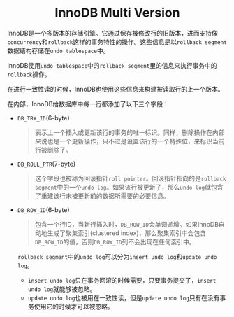 # <center>InnoDB Multi Version

InnoDB是一个多版本的存储引擎。它通过保存被修改行的旧版本，进而支持像`concurrency`和`rollback`这样的事务特性的操作。这些信息是以`rollback segment`数据结构存储在`undo tablespace`中。

InnoDB使用`undo tablespace`中的`rollback segment`里的信息来执行事务中的`rollback`操作。

在进行一致性读的时候，InnoDB也使用这些信息来构建被读取行的上一个版本。

在内部，InnoDB给数据库中每一行都添加了以下三个字段：

* `DB_TRX_ID`(6-byte)
  > 表示上一个插入或更新该行的事务的唯一标识。同样，删除操作在内部来说也是一个更新操作，只不过是设置该行的一个特殊位，来标识当前行被删除了。
* `DB_ROLL_PTR`(7-byte)
  > 这个字段也被称为回滚指针`roll pointer`。回滚指针指向的是`rollback segment`中的一个`undo log`。如果该行被更新了，那么`undo log`就包含了重建该行未被更新前的数据所需要的必要信息。
* `DB_ROW_ID`(6-byte)
  > 包含一个行ID，当新行插入时，`DB_ROW_ID`会单调递增。如果InnoDB自动地生成了聚集索引(clustered index)，那么聚集索引中会包含`DB_ROW_ID`的值，否则`DB_ROW_ID`列不会出现在任何索引中。

  
  `rollback segment`中的`undo log`可以分为`insert undo log`和`update undo log`。

  * `insert undo log`只在事务回滚的时候需要，只要事务提交了，`insert undo log`就能够被忽略。
  * `update undo log`也被用在一致性读，但是`update undo log`只有在没有事务使用它的时候才可以被忽略。
